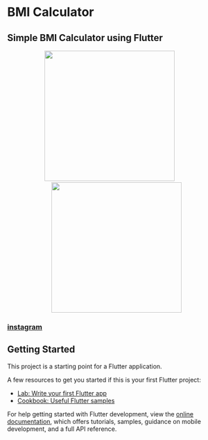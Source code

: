 # BMI Calculator

## Simple BMI Calculator using Flutter
 
<p align="center">
  <img src="https://user-images.githubusercontent.com/96375955/186335003-10c80f2a-b0ad-471d-be05-bf6a65b2c533.png" width="300">
 &nbsp; &nbsp; &nbsp; &nbsp;
  <img src="https://user-images.githubusercontent.com/96375955/186335013-47ce005d-567c-41fe-8456-a087c31af384.png" width="300">
  </p>

  ### [instagram](https://instagram.com/niime.dev)
## Getting Started

This project is a starting point for a Flutter application.

A few resources to get you started if this is your first Flutter project:

- [Lab: Write your first Flutter app](https://docs.flutter.dev/get-started/codelab)
- [Cookbook: Useful Flutter samples](https://docs.flutter.dev/cookbook)

For help getting started with Flutter development, view the
[online documentation](https://docs.flutter.dev/), which offers tutorials,
samples, guidance on mobile development, and a full API reference.
